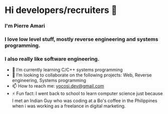 # Hi developers/recruiters 👋

### I'm Pierre Amari
### I love low level stuff, mostly reverse engineering and systems programming.
### I also really like software engineering.


- 🌱 I’m currently learning C/C++ systems programming
- 👯 I’m looking to collaborate on the following projects: Web, Reverse engineering, Systems programming
- 📫 How to reach me: yocosi.dev@gmail.com
- ⚡ Fun fact: I went back to school to learn computer science just because I met an Indian Guy who was coding at a Bo's coffee in the Philippines when i was working as a freelance in digital marketing.


